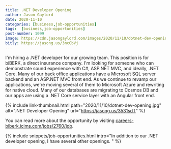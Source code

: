 ```yaml
---
title: .NET Developer Opening
author: Jason Gaylord
date: 2020-11-10
categories: [business,job-opportunities]
tags:  [business,job-opportunities]
post-number: 1099
image: https://cdn.jasongaylord.com/images/2020/11/10/dotnet-dev-opening.jpg
bitly: https://jasong.us/3ncGbVj
---
```


I'm hiring a .NET developer for our growing team. This position is for biBERK, a direct insurance company. I'm looking for someone who can demonstrate sound experience with C#, ASP.NET MVC, and ideally, .NET Core. Many of our back office applications have a Microsoft SQL server backend and an ASP.NET MVC front end. As we continue to revamp our applications, we're moving several of them to Microsoft Azure and rewriting for native cloud. Many of our databases are migrating to Cosmos DB and our apps are using a .NET Core service layer with an Angular front end. 

{% include link-thumbnail.html path="2020/11/10/dotnet-dev-opening.jpg" alt=".NET Developer Opening" url="https://jasong.us/3531sdT" %}

You can read more about the opportunity by visiting [careers-biberk.icims.com/jobs/2760/job](https://jasong.us/3531sdT).

{% include snippets/job-opportunities.html intro="In addition to our .NET developer opening, I have several other openings. " %}